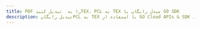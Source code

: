 ---title: PDF را به  تبدیل کنیدTEX، PCL به TEX مبدل رایگان یا GO SDKdescription: تبدیل رایگانPCL به TEX با استفاده از GO Cloud APIs & SDK همچنین اسناد PDF را در Cloud ایجاد، ویرایش و رندر کنید.---